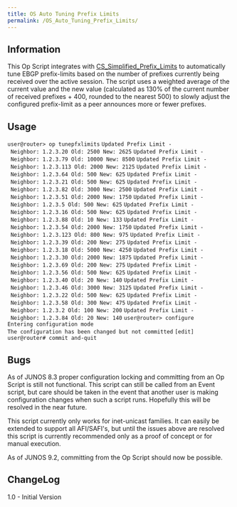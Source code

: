 ```yaml
---
title: OS Auto Tuning Prefix Limits
permalink: /OS_Auto_Tuning_Prefix_Limits/
---
```


Information
-----------

This Op Script integrates with [CS_Simplified_Prefix_Limits](/CS_Simplified_Prefix_Limits "wikilink") to automatically tune EBGP prefix-limits based on the number of prefixes currently being received over the active session. The script uses a weighted average of the current value and the new value (calculated as 130% of the current number of received prefixes + 400, rounded to the nearest 500) to slowly adjust the configured prefix-limit as a peer announces more or fewer prefixes.

Usage
-----

`user@router> op tunepfxlimits`
`Updated Prefix Limit - Neighbor: 1.2.3.20 Old: 2500 New: 2625`
`Updated Prefix Limit - Neighbor: 1.2.3.79 Old: 10000 New: 8500`
`Updated Prefix Limit - Neighbor: 1.2.3.113 Old: 2000 New: 2125`
`Updated Prefix Limit - Neighbor: 1.2.3.64 Old: 500 New: 625`
`Updated Prefix Limit - Neighbor: 1.2.3.21 Old: 500 New: 625`
`Updated Prefix Limit - Neighbor: 1.2.3.82 Old: 3000 New: 2500`
`Updated Prefix Limit - Neighbor: 1.2.3.51 Old: 2000 New: 1750`
`Updated Prefix Limit - Neighbor: 1.2.3.5 Old: 500 New: 625`
`Updated Prefix Limit - Neighbor: 1.2.3.16 Old: 500 New: 625`
`Updated Prefix Limit - Neighbor: 1.2.3.88 Old: 10 New: 133`
`Updated Prefix Limit - Neighbor: 1.2.3.54 Old: 2000 New: 1750`
`Updated Prefix Limit - Neighbor: 1.2.3.123 Old: 800 New: 975`
`Updated Prefix Limit - Neighbor: 1.2.3.39 Old: 200 New: 275`
`Updated Prefix Limit - Neighbor: 1.2.3.18 Old: 5000 New: 4250`
`Updated Prefix Limit - Neighbor: 1.2.3.30 Old: 2000 New: 1875`
`Updated Prefix Limit - Neighbor: 1.2.3.69 Old: 200 New: 275`
`Updated Prefix Limit - Neighbor: 1.2.3.56 Old: 500 New: 625`
`Updated Prefix Limit - Neighbor: 1.2.3.40 Old: 20 New: 140`
`Updated Prefix Limit - Neighbor: 1.2.3.46 Old: 3000 New: 3125`
`Updated Prefix Limit - Neighbor: 1.2.3.22 Old: 500 New: 625`
`Updated Prefix Limit - Neighbor: 1.2.3.58 Old: 300 New: 475`
`Updated Prefix Limit - Neighbor: 1.2.3.2 Old: 100 New: 200`
`Updated Prefix Limit - Neighbor: 1.2.3.84 Old: 20 New: 140`
`user@router> configure `
`Entering configuration mode`
`The configuration has been changed but not committed`
`[edit]`
`user@router# commit and-quit`

Bugs
----

As of JUNOS 8.3 proper configuration locking and committing from an Op Script is still not functional. This script can still be called from an Event script, but care should be taken in the event that another user is making configuration changes when such a script runs. Hopefully this will be resolved in the near future.

This script currently only works for inet-unicast families. It can easily be extended to support all AFI/SAFI's, but until the issues above are resolved this script is currently recommended only as a proof of concept or for manual execution.

As of JUNOS 9.2, committing from the Op Script should now be possible.

ChangeLog
---------

1.0 - Initial Version
